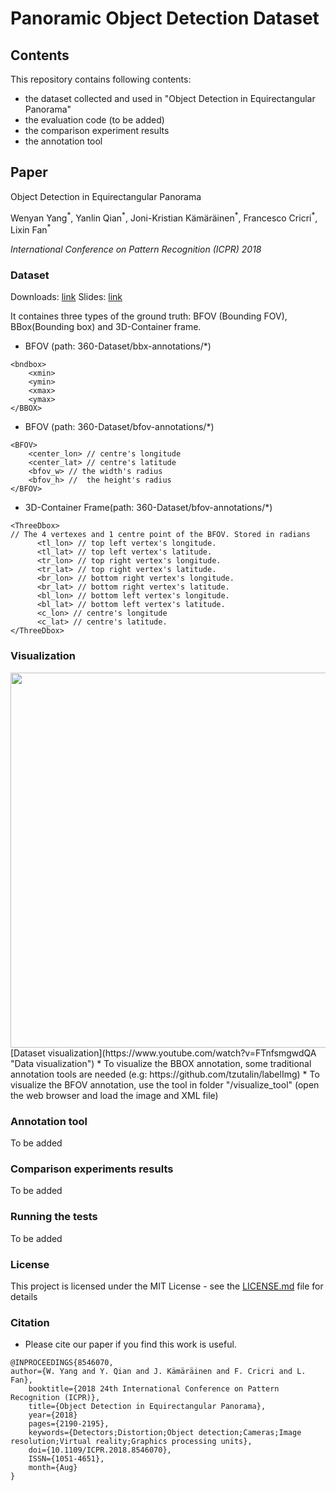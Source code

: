 # Panoramic Object Detection Dataset 

## Contents

This repository contains following contents:
* the dataset collected and used in "Object Detection in Equirectangular Panorama"
* the evaluation code (to be added)
* the comparison experiment results
* the annotation tool

## Paper
Object Detection in Equirectangular Panorama

Wenyan Yang<sup>\*</sup>, Yanlin Qian<sup>\*</sup>, Joni-Kristian Kämäräinen<sup>\*</sup>, Francesco Cricri<sup>\*</sup>, Lixin Fan<sup>\*</sup>

*International Conference on Pattern Recognition (ICPR) 2018*

### Dataset

Downloads: [link](https://www.dropbox.com/s/skxqj94rno9ihjq/360-Dataset.zip?dl=0)
Slides: [link](https://1drv.ms/p/s!AjxmjW9wZcKxhWRqnijhIGrST0OC)

It containes three types of the ground truth: BFOV (Bounding FOV), BBox(Bounding box) and 3D-Container frame. 

* BFOV (path: 360-Dataset/bbx-annotations/*)
```
<bndbox>
	<xmin>
	<ymin>
	<xmax>
	<ymax>
</BBOX> 
```

* BFOV (path: 360-Dataset/bfov-annotations/*)
```
<BFOV> 
	<center_lon> // centre's longitude
	<center_lat> // centre's latitude
	<bfov_w> // the width's radius
	<bfov_h> //  the height's radius
</BFOV> 
```

* 3D-Container Frame(path: 360-Dataset/bfov-annotations/*)
```
<ThreeDbox> 
// The 4 vertexes and 1 centre point of the BFOV. Stored in radians
      <tl_lon> // top left vertex's longitude.
      <tl_lat> // top left vertex's latitude.
      <tr_lon> // top right vertex's longitude.
      <tr_lat> // top right vertex's latitude.
      <br_lon> // bottom right vertex's longitude.
      <br_lat> // bottom right vertex's latitude.
      <bl_lon> // bottom left vertex's longitude.
      <bl_lat> // bottom left vertex's latitude.
      <c_lon> // centre's longitude
      <c_lat> // centre's latitude.
</ThreeDbox>
```

### Visualization
<div align="center">
  <img src="https://img.youtube.com/vi/FTnfsmgwdQA/0.jpg" width="600px" />
</div>
[Dataset visualization](https://www.youtube.com/watch?v=FTnfsmgwdQA "Data visualization")
* To visualize the BBOX annotation, some traditional annotation tools are needed (e.g: https://github.com/tzutalin/labelImg)
* To visualize the BFOV annotation, use the tool in folder "/visualize_tool" (open the web browser and load the image and XML file)

### Annotation tool

To be added

### Comparison experiments results

To be added

### Running the tests

To be added

### License

This project is licensed under the MIT License - see the [LICENSE.md](https://github.com/uenian33/360_object_detection_dataset/blob/master/LICENSE) file for details

### Citation
* Please cite our paper if you find this work is useful.
```
@INPROCEEDINGS{8546070, 
author={W. Yang and Y. Qian and J. Kämäräinen and F. Cricri and L. Fan}, 
	booktitle={2018 24th International Conference on Pattern Recognition (ICPR)}, 
	title={Object Detection in Equirectangular Panorama}, 
	year={2018}
	pages={2190-2195}, 
	keywords={Detectors;Distortion;Object detection;Cameras;Image resolution;Virtual reality;Graphics processing units}, 
	doi={10.1109/ICPR.2018.8546070}, 
	ISSN={1051-4651}, 
	month={Aug}
}

